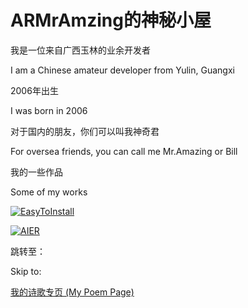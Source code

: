 # ARMrAmzing的神秘小屋

我是一位来自广西玉林的业余开发者

I am a Chinese amateur developer from Yulin, Guangxi

2006年出生

I was born in 2006

对于国内的朋友，你们可以叫我神奇君

For oversea friends, you can call me Mr.Amazing or Bill

我的一些作品

Some of my works

[![EasyToInstall](https://github-readme-stats.vercel.app/api/pin/?username=AmazingRabbit-Studio&repo=EasyToInstall&theme=dark)](https://github.com/AmazingRabbit-Studio/EasyToInstall)

[![AIER](https://github-readme-stats.vercel.app/api/pin/?username=AmazingRabbit-Studio&repo=Anti-internal-Energy-Revolution&theme=dark)](https://github.com/AmazingRabbit-Studio/Anti-internal-Energy-Revolution)

跳转至：

Skip to:

[我的诗歌专页 (My Poem Page)](https://armramzing.github.io/poems/)

<link rel="stylesheet" type="css" href="font.css">
